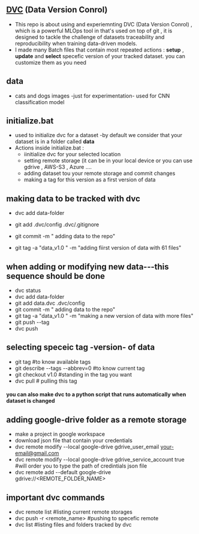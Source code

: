 ## [DVC](https://github.com/iterative/dvc) (Data Version Conrol)

- This repo is about using and experiemnting DVC (Data Version Conrol) , which is a powerful MLOps tool in that's used on top of git , it is designed to tackle the challenge of datasets traceability and reproducibility when training data-driven models.
- I made many Batch files that contain most repeated actions : **setup** , **update** and **select** specefic version of your tracked dataset. you can customize them as you need

## data
* cats and dogs images -just for experimentation- used for  CNN classification model 

## initialize.bat
- used to initialize dvc for a dataset -by default we consider that your dataset is in a folder called **data**
- Actions inside initialize.bat :
   - iinitialize dvc for your selected location
   - setting remote storage (it can be in your local device or you can use gdrive , AWS-S3 , Azure ....
   - adding dataset tou your remote storage and commit changes
   - making a tag for this version as a first version of data  

## making data to be tracked with dvc 
- dvc add data-folder
- git add .dvc/config .dvc/.gitignore

- git commit -m " adding data to the repo"
- git tag -a "data_v1.0  "  -m "adding fiirst version of data with 61 files"
 

## when adding or modifying new data---this sequence should be done
- dvc status
- dvc add data-folder
- git add data.dvc .dvc/config
- git commit -m " adding data to the repo"
- git tag -a "data_v1.0  "  -m "making a new version of data with more files"
- git push --tag
- dvc push

## selecting speceic tag -version- of data
- git tag	#to know available tags 
- git describe --tags --abbrev=0	#to know current tag
- git checkout v1.0 #standing in the tag you want 
- dvc pull	# pulling this tag 


####  you can also make dvc to a python script that runs automatically when dataset is changed

## adding google-drive folder as a remote storage
* make a project in google workspace
* download json file that contain your credentials
* dvc remote modify --local google-drive gdrive_user_email your-email@gmail.com
* dvc remote modify --local google-drive gdrive_service_account true #will order you to type the path of credintials json file
* dvc remote add --default google-drive gdrive://<REMOTE_FOLDER_NAME>

## important dvc commands 
* dvc remote list   #listing current remote storages
* dvc push -r <remote_name> #pushing to specefic remote
* dvc list  #listing files and folders tracked by dvc
